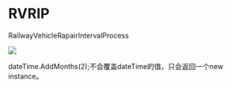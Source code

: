 # RVRIP
RailwayVehicleRapairIntervalProcess

![](https://raw.githubusercontent.com/sannnyu/RVRIP/master/Snip426.png?token=AD6JSTBLKQEUH36QUDIXZ4C6UWSVS)

dateTime.AddMonths(2);不会覆盖dateTime的值，只会返回一个new instance。
